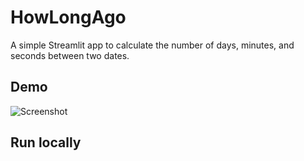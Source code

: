 # HowLongAgo

A simple Streamlit app to calculate the number of days, minutes, and seconds between two dates.

## Demo

![Screenshot](howlongago.jpeg)

## Run locally


